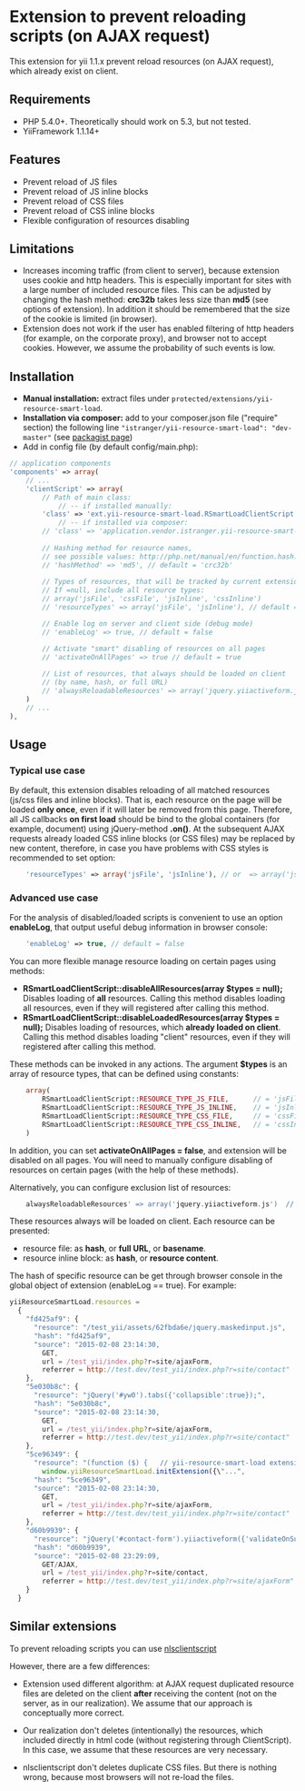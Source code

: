 # Extension to prevent reloading scripts (on AJAX request)

This extension for yii 1.1.x prevent reload resources (on AJAX request), which already exist on client.

## Requirements

+ PHP 5.4.0+. Theoretically should work on 5.3, but not tested.
+ YiiFramework 1.1.14+

## Features

+ Prevent reload of JS files
+ Prevent reload of JS inline blocks
+ Prevent reload of CSS files
+ Prevent reload of CSS inline blocks
+ Flexible configuration of resources disabling

## Limitations

+ Increases incoming traffic (from client to server), because extension uses cookie and http headers.
This is especially important for sites with a large number of included resource files.
This can be adjusted by changing the hash method: **crc32b** takes less size than **md5** (see options of extension).
In addition it should be remembered that the size of the cookie is limited (in browser).
+ Extension does not work if the user has enabled filtering of http headers (for example, on the corporate proxy),
and browser not to accept cookies. However, we assume the probability of such events is low.

## Installation

+ **Manual installation:** extract files under <code>protected/extensions/yii-resource-smart-load</code>.
+ **Installation via composer:** add to your composer.json file ("require" section) the following line  <code>"istranger/yii-resource-smart-load": "dev-master"</code>
  (see <a href="https://packagist.org/packages/istranger/yii-resource-smart-load">packagist page</a>)
+ Add in config file (by default config/main.php):

```php
// application components
'components' => array(
    // ...
    'clientScript' => array(
        // Path of main class: 
            // -- if installed manually: 
        'class' => 'ext.yii-resource-smart-load.RSmartLoadClientScript', 
            // -- if installed via composer: 
        // 'class' => 'application.vendor.istranger.yii-resource-smart-load.RSmartLoadClientScript',  
                    
        // Hashing method for resource names,
        // see possible values: http://php.net/manual/en/function.hash.php#104987 
        // 'hashMethod' => 'md5', // default = 'crc32b'
        
        // Types of resources, that will be tracked by current extension. 
        // If =null, include all resource types: 
        // array('jsFile', 'cssFile', 'jsInline', 'cssInline')
        // 'resourceTypes' => array('jsFile', 'jsInline'), // default = null

        // Enable log on server and client side (debug mode)
        // 'enableLog' => true, // default = false

        // Activate "smart" disabling of resources on all pages
        // 'activateOnAllPages' => true // default = true
        
        // List of resources, that always should be loaded on client 
        // (by name, hash, or full URL)
        // 'alwaysReloadableResources' => array('jquery.yiiactiveform.js')  // default = array()
    )
    // ...
),
```

## Usage

### Typical use case

By default, this extension disables reloading of all matched resources (js/css files and inline blocks).
That is, each resource on the page will be loaded <b>only once</b>, even if it will later be removed from this page.
Therefore, all JS callbacks **on first load** should be bind to the global containers (for example, document) 
using jQuery-method **.on()**. 
At the subsequent AJAX requests already loaded CSS inline blocks (or CSS files) may be replaced by new content, 
therefore, in case you have problems with CSS styles is recommended to set option:

```php
    'resourceTypes' => array('jsFile', 'jsInline'), // or  => array('jsFile')
```

### Advanced use case

For the analysis of disabled/loaded scripts is convenient to use an option **enableLog**, 
that output useful debug information in browser console: 

```php
    'enableLog' => true, // default = false
```

You can more flexible manage resource loading on certain pages using methods: 

+ **RSmartLoadClientScript::disableAllResources(array $types = null);**
    Disables loading of **all** resources. Calling this method disables loading all resources, 
    even if they will registered after calling this method.
+ **RSmartLoadClientScript::disableLoadedResources(array $types = null);**
    Disables loading of resources, which **already loaded on client**. Calling this method disables loading 
    "client" resources, even if they will registered after calling this method.
    
These methods can be invoked in any actions. The argument **$types** is an array of resource types, 
that can be defined using constants:

```php
    array(
        RSmartLoadClientScript::RESOURCE_TYPE_JS_FILE,      // = 'jsFile'
        RSmartLoadClientScript::RESOURCE_TYPE_JS_INLINE,    // = 'jsInline'
        RSmartLoadClientScript::RESOURCE_TYPE_CSS_FILE,     // = 'cssFile'
        RSmartLoadClientScript::RESOURCE_TYPE_CSS_INLINE,   // = 'cssInline'
    )
```

In addition, you can set **activateOnAllPages = false**, and extension will be disabled on all pages. 
You will need to manually configure disabling of resources on certain pages (with the help of these methods).

Alternatively, you can configure exclusion list of resources:

```php
    alwaysReloadableResources' => array('jquery.yiiactiveform.js')  // default = array()
```

These resources always will be loaded on client. Each resource can be presented: 

+ resource file: as **hash**, or **full URL**, or **basename**.
+ resource inline block: as **hash**, or **resource content**.

The hash of specific resource can be get through browser console in the global object of extension (enableLog == true).
For example:
 
```javascript
yiiResourceSmartLoad.resources = 
  {
    "fd425af9": {
      "resource": "/test_yii/assets/62fbda6e/jquery.maskedinput.js",
      "hash": "fd425af9",
      "source": "2015-02-08 23:14:30,
		GET,
		url = /test_yii/index.php?r=site/ajaxForm,
		referrer = http://test.dev/test_yii/index.php?r=site/contact"
    },
    "5e030b8c": {
      "resource": "jQuery('#yw0').tabs({'collapsible':true});",
      "hash": "5e030b8c",
      "source": "2015-02-08 23:14:30,
		GET,
		url = /test_yii/index.php?r=site/ajaxForm,
		referrer = http://test.dev/test_yii/index.php?r=site/contact"
    },
    "5ce96349": {
      "resource": "(function ($) {   // yii-resource-smart-load extension
        window.yiiResourceSmartLoad.initExtension({\"...",
      "hash": "5ce96349",
      "source": "2015-02-08 23:14:30,
		GET,
		url = /test_yii/index.php?r=site/ajaxForm,
		referrer = http://test.dev/test_yii/index.php?r=site/contact"
    },
    "d60b9939": {
      "resource": "jQuery('#contact-form').yiiactiveform({'validateOnSubmit':true,'attributes':[{'id':'ContactForm_name...",
      "hash": "d60b9939",
      "source": "2015-02-08 23:29:09,
		GET/AJAX,
		url = /test_yii/index.php?r=site/contact,
		referrer = http://test.dev/test_yii/index.php?r=site/ajaxForm"
    }
  }
```


## Similar extensions

To prevent reloading scripts you can use <a href="https://github.com/nlac/nlsclientscript" target="_blank">nlsclientscript</a>

However, there are a few differences:

* Extension used different algorithm: at AJAX request duplicated resource files are deleted on the client <b>after</b>
receiving the content (not on the server, as in our realization). We assume that our approach is conceptually more correct.

* Our realization don't deletes (intentionally) the resources, which included directly in html code
(without registering through ClientScript). In this case, we assume that these resources are very necessary.

* nlsclientscript don't deletes duplicate CSS files. But there is nothing wrong, because most browsers will not re-load
the files.
